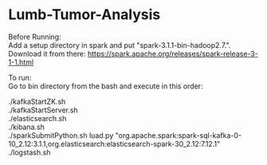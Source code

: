# Lumb-Tumor-Analysis
Before Running:  
Add a setup directory in spark and put "spark-3.1.1-bin-hadoop2.7.".  
Download it from there: https://spark.apache.org/releases/spark-release-3-1-1.html

To run:  
Go to bin directory from the bash and execute in this order:  

./kafkaStartZK.sh  
./kafkaStartServer.sh  
./elasticsearch.sh  
./kibana.sh  
./sparkSubmitPython.sh luad.py "org.apache.spark:spark-sql-kafka-0-10_2.12:3.1.1,org.elasticsearch:elasticsearch-spark-30_2.12:7.12.1"  
./logstash.sh  


